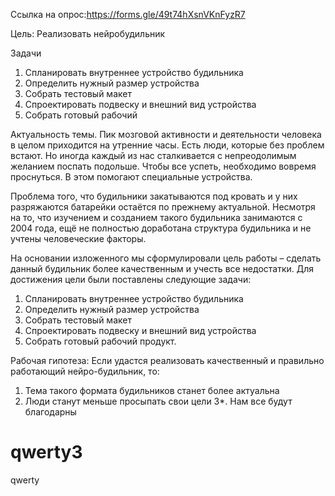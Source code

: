 Ссылка на опрос:https://forms.gle/49t74hXsnVKnFyzR7

Цель:
Реализовать нейробудильник

Задачи 
1. Спланировать внутреннее устройство будильника
2. Определить нужный размер устройства
3. Собрать тестовый макет
4. Спроектировать подвеску и внешний вид устройства
5. Собрать готовый рабочий

Актуальность темы. Пик мозговой активности и деятельности человека в целом приходится на утренние часы. Есть люди, которые без проблем встают. Но иногда каждый из нас сталкивается с непреодолимым желанием поспать подольше. Чтобы все успеть, необходимо вовремя проснуться. В этом помогают специальные устройства. 


Проблема того, что будильники закатываются под кровать и у них разряжаются батарейки остаётся по прежнему актуальной. 
Несмотря на то, что изучением и созданием такого будильника занимаются с 2004 года, ещё не полностью доработана структура будильника и не учтены человеческие факторы.


На основании изложенного мы сформулировали цель работы – сделать данный будильник более качественным и учесть все недостатки. Для достижения цели были поставлены следующие задачи: 
1. Спланировать внутреннее устройство будильника
2. Определить нужный размер устройства
3. Собрать тестовый макет
4. Спроектировать подвеску и внешний вид устройства
5. Собрать готовый рабочий продукт.
 
 
 
Рабочая гипотеза:
Если удастся реализовать качественный и правильно работающий нейро-будильник, то:
1. Тема такого формата будильников станет более актуальна
2. Люди станут меньше просыпать свои цели
3*. Нам все будут благодарны


# qwerty3
qwerty
